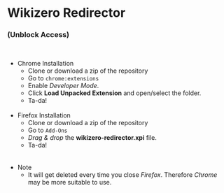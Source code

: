 # Wikizero Redirector
### (Unblock Access)
<br/>

* Chrome Installation
  * Clone or download a zip of the repository
  * Go to `chrome:extensions`
  * Enable *Developer Mode*.
  * Click **Load Unpacked Extension** and open/select the folder.
  * Ta-da!
  <br/><br/>
* Firefox Installation
  * Clone or download a zip of the repository
  * Go to `Add-Ons`
  * *Drag & drop* the **wikizero-redirector.xpi** file.
  * Ta-da!
  <br/><br/><br/>
* Note
  * It will get deleted every time you close *Firefox*. Therefore *Chrome* may be more suitable to use.

